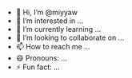 - 👋 Hi, I’m @miyyaw
- 👀 I’m interested in ...
- 🌱 I’m currently learning ...
- 💞️ I’m looking to collaborate on ...
- 📫 How to reach me ...
- 😄 Pronouns: ...
- ⚡ Fun fact: ...

<!---
miyyaw/miyyaw is a ✨ special ✨ repository because its `README.md` (this file) appears on your GitHub profile.
You can click the Preview link to take a look at your changes.
--->
